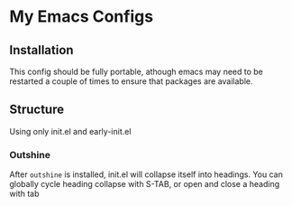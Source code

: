 # My Emacs Configs

## Installation

This config should be fully portable, athough emacs may need to be restarted a couple of times to ensure that packages are available.

## Structure

Using only init.el and early-init.el

### Outshine

After `outshine` is installed, init.el will collapse itself into headings.  You can globally cycle heading collapse with S-TAB, or open and close a heading with tab
